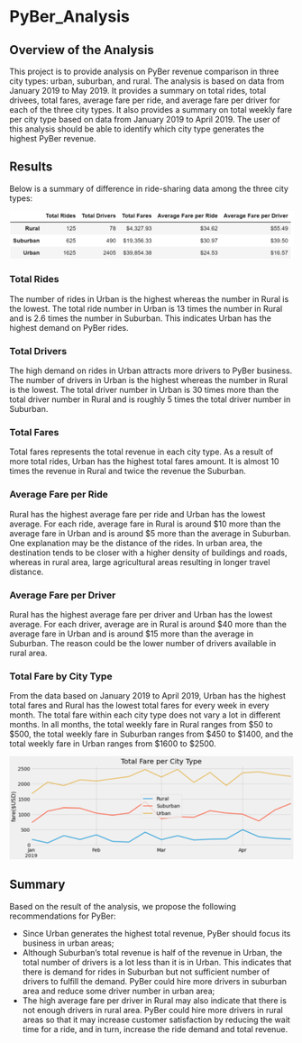 # PyBer_Analysis

## Overview of the Analysis

This project is to provide analysis on PyBer revenue comparison in three city types: urban, suburban, and rural. The analysis is based on data from January 2019 to May 2019. It provides a summary on total rides, total drivees, total fares, average fare per ride, and average fare per driver for each of the three city types. It also provides a summary on total weekly fare per city type based on data from January 2019 to April 2019. The user of this analysis should be able to identify which city type generates the highest PyBer revenue. 

## Results

Below is a summary of difference in ride-sharing data among the three city types:

![](screenshots/ride_summary.png)

### Total Rides

The number of rides in Urban is the highest whereas the number in Rural is the lowest. The total ride number in Urban is 13 times the number in Rural and is 2.6 times the number in Suburban. This indicates Urban has the highest demand on PyBer rides.

### Total Drivers

The high demand on rides in Urban attracts more drivers to PyBer business. The number of drivers in Urban is the highest whereas the number in Rural is the lowest. The total driver number in Urban is 30 times more than the total driver number in Rural and is roughly 5 times the total driver number in Suburban. 

### Total Fares

Total fares represents the total revenue in each city type. As a result of more total rides, Urban has the highest total fares amount. It is almost 10 times the revenue in Rural and twice the revenue the Suburban. 

### Average Fare per Ride

Rural has the highest average fare per ride and Urban has the lowest average. For each ride, average fare in Rural is around $10 more than the average fare in Urban and is around $5 more than the average in Suburban. One explanation may be the distance of the rides. In urban area, the destination tends to be closer with a higher density of buildings and roads, whereas in rural area, large agricultural areas resulting in longer travel distance. 

### Average Fare per Driver

Rural has the highest average fare per driver and Urban has the lowest average. For each driver, average are in Rural is around $40 more than the average fare in Urban and is around $15 more than the average in Suburban. The reason could be the lower number of drivers available in rural area.

### Total Fare by City Type

From the data based on January 2019 to April 2019, Urban has the highest total fares and Rural has the lowest total fares for every week in every month. The total fare within each city type does not vary a lot in different months. In all months, the total weekly fare in Rural ranges from $50 to $500, the total weekly fare in Suburban ranges from $450 to $1400, and the total weekly fare in Urban ranges from $1600 to $2500.

![](screenshots/fare_per_city.png)

## Summary

Based on the result of the analysis, we propose the following recommendations for PyBer:
- Since Urban generates the highest total revenue, PyBer should focus its business in urban areas;
- Although Suburban’s total revenue is half of the revenue in Urban, the total number of drivers is a lot less than it is in Urban. This indicates that there is demand for rides in Suburban but not sufficient number of drivers to fulfill the demand. PyBer could hire more drivers in suburban area and reduce some driver number in urban area;
- The high average fare per driver in Rural may also indicate that there is not enough drivers in rural area. PyBer could hire more drivers in rural areas so that it may increase customer satisfaction by reducing the wait time for a ride, and in turn, increase the ride demand and total revenue. 
